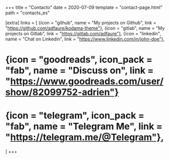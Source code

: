 +++
title = "Contacto"
date = 2020-07-09
template = "contact-page.html"
path = "contacts_es"

[extra]
links = [
  {icon = "github", name = "My projects on Github", link = "https://github.com/adfaure/kodama-theme"},
  {icon = "gitlab", name = "My projects on Gitlab", link = "https://gitlab.com/adfaure"},
  {icon = "linkedin", name = "Chat on Linkedin", link = "https://www.linkedin.com/in/john-doe"},
  # {icon = "goodreads", icon_pack = "fab", name = "Discuss on", link = "https://www.goodreads.com/user/show/82099752-adrien"}
  # {icon = "telegram", icon_pack = "fab", name = "Telegram Me", link = "https://telegram.me/@Telegram"},
  ]
+++
